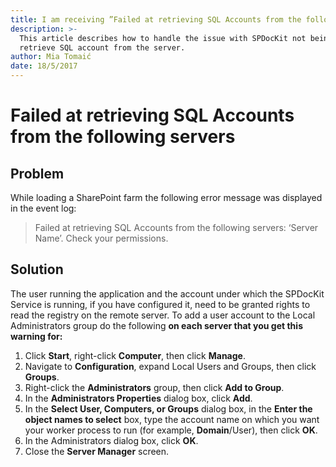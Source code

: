 ```yaml
---
title: I am receiving ”Failed at retrieving SQL Accounts from the following servers".
description: >-
  This article describes how to handle the issue with SPDocKit not being able to
  retrieve SQL account from the server.
author: Mia Tomaić
date: 18/5/2017
---
```


# Failed at retrieving SQL Accounts from the following servers

## Problem

While loading a SharePoint farm the following error message was displayed in the event log:

> Failed at retrieving SQL Accounts from the following servers: ‘Server Name’. Check your permissions.

## Solution

The user running the application and the account under which the SPDocKit Service is running, if you have configured it, need to be granted rights to read the registry on the remote server. To add a user account to the Local Administrators group do the following **on each server that you get this warning for:**

1. Click **Start**, right-click **Computer**, then click **Manage**.
2. Navigate to **Configuration**, expand Local Users and Groups, then click **Groups**.
3. Right-click the **Administrators** group, then click **Add to Group**.
4. In the **Administrators Properties** dialog box, click **Add**.
5. In the **Select User, Computers, or Groups** dialog box, in the **Enter the object names to select** box, type the account name on which you want your worker process to run \(for example, **Domain**/User\), then click **OK**.
6. In the Administrators dialog box, click **OK**.
7. Close the **Server Manager** screen.


